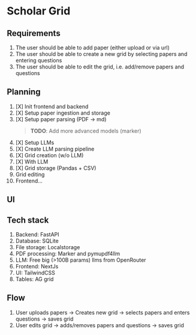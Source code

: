 # Scholar Grid

## Requirements
1. The user should be able to add paper (either upload or via url)
2. The user should be able to create a new grid by selecting papers and entering questions
3. The user should be able to edit the grid, i.e. add/remove papers and questions

## Planning
1. [X] Init frontend and backend
2. [X] Setup paper ingestion and storage
3. [X] Setup paper parsing (PDF -> md)
    > __TODO__: Add more advanced models (marker)
4. [X] Setup LLMs
5. [X] Create LLM parsing pipeline
6. [X] Grid creation (w/o LLM)
7. [X] With LLM
8. [X] Grid storage (Pandas + CSV)
9. Grid editing
10. Frontend...

## UI

## Tech stack
1. Backend: FastAPI
2. Database: SQLite
3. File storage: Localstorage
4. PDF processing: Marker and pymupdf4llm
5. LLM: Free big (>100B params) llms from OpenRouter
6. Frontend: NextJs
7. UI: TailwindCSS
8. Tables: AG grid

## Flow
1. User uploads papers -> Creates new grid -> selects papers and enters questions -> saves grid
2. User edits grid -> adds/removes papers and questions -> saves grid

